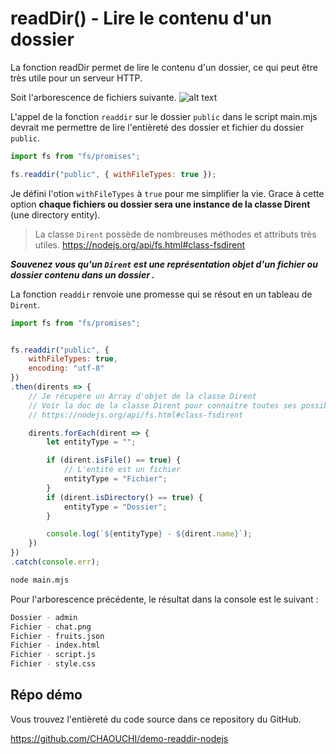 # readDir() - Lire le contenu d'un dossier

La fonction readDir permet de lire le contenu d'un dossier, ce qui peut être très utile pour un serveur HTTP. 


Soit l'arborescence de fichiers suivante. 
![alt text](image-1.png)

L'appel de la fonction `readdir` sur le dossier `public` dans le script main.mjs devrait me permettre de lire l'entièreté des dossier et fichier du dossier `public`.

```js
import fs from "fs/promises";

fs.readdir("public", { withFileTypes: true });
```

Je défini l'otion `withFileTypes` à `true` pour me simplifier la vie. Grace à cette option **chaque fichiers ou dossier sera une instance de la classe Dirent** (une directory entity).

> La classe `Dirent` possède de nombreuses méthodes et attributs très utiles.
> https://nodejs.org/api/fs.html#class-fsdirent

***Souvenez vous qu'un `Dirent` est une représentation objet d'un fichier ou dossier contenu dans un dossier .***

La fonction `readdir` renvoie une promesse qui se résout en un tableau de `Dirent`.

```js
import fs from "fs/promises";


fs.readdir("public", {
    withFileTypes: true,
    encoding: "utf-8"
})
.then(dirents => {
    // Je récupère un Array d'objet de la classe Dirent
    // Voir la doc de la classe Dirent pour connaitre toutes ses possibiliés
    // https://nodejs.org/api/fs.html#class-fsdirent

    dirents.forEach(dirent => {
        let entityType = "";

        if (dirent.isFile() == true) {
            // L'entité est un fichier
            entityType = "Fichier";
        }
        if (dirent.isDirectory() == true) {
            entityType = "Dossier";
        }

        console.log(`${entityType} - ${dirent.name}`);
    })
})
.catch(console.err);
```

```bash
node main.mjs
```

Pour l'arborescence précédente, le résultat dans la console est le suivant :

```bash
Dossier - admin
Fichier - chat.png
Fichier - fruits.json
Fichier - index.html
Fichier - script.js
Fichier - style.css
```

## Répo démo
Vous trouvez l'entièreté du code source dans ce repository du GitHub.

https://github.com/CHAOUCHI/demo-readdir-nodejs